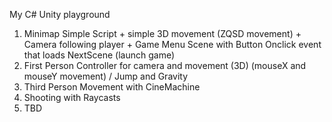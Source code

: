 My C# Unity playground

1. Minimap Simple Script + simple 3D movement (ZQSD movement) + Camera following player + Game Menu Scene with Button Onclick event that loads NextScene (launch game)
2. First Person Controller for camera and movement (3D) (mouseX and mouseY movement) / Jump and Gravity
3. Third Person Movement with CineMachine
4. Shooting with Raycasts
5. TBD
